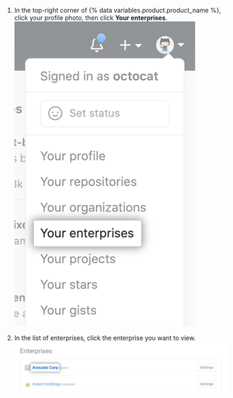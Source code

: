 1. In the top-right corner of {% data variables.product.product_name %}, click your profile photo, then click **Your enterprises**.
  !["Your enterprises" in drop-down menu for profile photo on GitHub](/assets/images/help/enterprises/your-enterprises.png)

1. In the list of enterprises, click the enterprise you want to view.
  ![Name of an enterprise in list of your enterprises](/assets/images/help/enterprises/your-enterprises-list.png)
